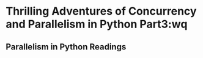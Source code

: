 # Thrilling Adventures of Concurrency and Parallelism in Python Part3:wq

## Parallelism in Python Readings
